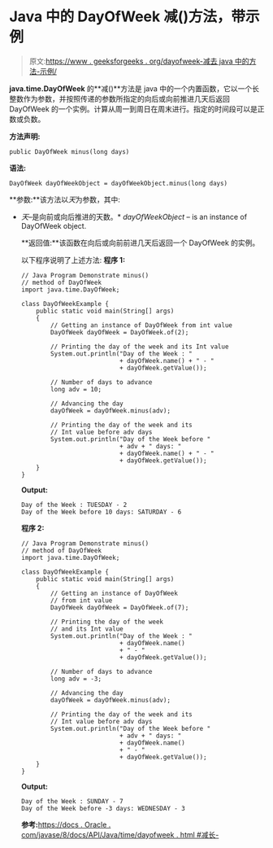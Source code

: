 # Java 中的 DayOfWeek 减()方法，带示例

> 原文:[https://www . geeksforgeeks . org/dayofweek-减去 java 中的方法-示例/](https://www.geeksforgeeks.org/dayofweek-minus-method-in-java-with-examples/)

**java.time.DayOfWeek** 的**减()**方法是 java 中的一个内置函数，它以一个长整数作为参数，并按照传递的参数所指定的向后或向前推进几天后返回 DayOfWeek 的一个实例。计算从周一到周日在周末进行。指定的时间段可以是正数或负数。

**方法声明:**

```
public DayOfWeek minus(long days)
```

**语法:**

```
DayOfWeek dayOfWeekObject = dayOfWeekObject.minus(long days)

```

**参数:**该方法以*天*为参数，其中:

*   *天*–是向前或向后推进的天数。*   *dayOfWeekObject* – is an instance of DayOfWeek object.

    **返回值:**该函数在向后或向前前进几天后返回一个 DayOfWeek 的实例。

    以下程序说明了上述方法:
    **程序 1:**

    ```
    // Java Program Demonstrate minus()
    // method of DayOfWeek
    import java.time.DayOfWeek;

    class DayOfWeekExample {
        public static void main(String[] args)
        {
            // Getting an instance of DayOfWeek from int value
            DayOfWeek dayOfWeek = DayOfWeek.of(2);

            // Printing the day of the week and its Int value
            System.out.println("Day of the Week : "
                               + dayOfWeek.name() + " - "
                               + dayOfWeek.getValue());

            // Number of days to advance
            long adv = 10;

            // Advancing the day
            dayOfWeek = dayOfWeek.minus(adv);

            // Printing the day of the week and its
            // Int value before adv days
            System.out.println("Day of the Week before "
                               + adv + " days: "
                               + dayOfWeek.name() + " - "
                               + dayOfWeek.getValue());
        }
    }
    ```

    **Output:**

    ```
    Day of the Week : TUESDAY - 2
    Day of the Week before 10 days: SATURDAY - 6

    ```

    **程序 2:**

    ```
    // Java Program Demonstrate minus()
    // method of DayOfWeek
    import java.time.DayOfWeek;

    class DayOfWeekExample {
        public static void main(String[] args)
        {
            // Getting an instance of DayOfWeek
            // from int value
            DayOfWeek dayOfWeek = DayOfWeek.of(7);

            // Printing the day of the week
            // and its Int value
            System.out.println("Day of the Week : "
                               + dayOfWeek.name()
                               + " - "
                               + dayOfWeek.getValue());

            // Number of days to advance
            long adv = -3;

            // Advancing the day
            dayOfWeek = dayOfWeek.minus(adv);

            // Printing the day of the week and its
            // Int value before adv days
            System.out.println("Day of the Week before "
                               + adv + " days: "
                               + dayOfWeek.name()
                               + " - "
                               + dayOfWeek.getValue());
        }
    }
    ```

    **Output:**

    ```
    Day of the Week : SUNDAY - 7
    Day of the Week before -3 days: WEDNESDAY - 3

    ```

    **参考:**[https://docs . Oracle . com/javase/8/docs/API/Java/time/dayofweek . html #减长-](https://docs.oracle.com/javase/8/docs/api/java/time/DayOfWeek.html#minus-long-)